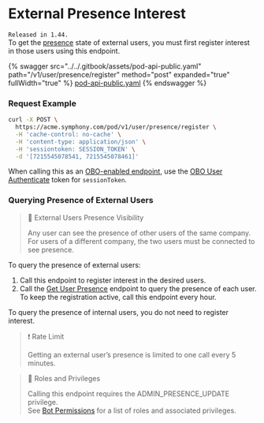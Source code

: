 # External Presence Interest

`Released in 1.44.`\
To get the [presence](user-presence-v3.md) state of external users, you must first register interest in those users using this endpoint.

{% swagger src="../../.gitbook/assets/pod-api-public.yaml" path="/v1/user/presence/register" method="post" expanded="true" fullWidth="true" %}
[pod-api-public.yaml](../../.gitbook/assets/pod-api-public.yaml)
{% endswagger %}

### Request Example

```bash
curl -X POST \
  https://acme.symphony.com/pod/v1/user/presence/register \
  -H 'cache-control: no-cache' \
  -H 'content-type: application/json' \
  -H 'sessiontoken: SESSION_TOKEN' \
  -d '[7215545078541, 7215545078461]'
```

When calling this as an [OBO-enabled endpoint](../apps-on-behalf-of-obo/), use the [OBO User Authenticate](../apps-on-behalf-of-obo/obo-rsa-user-authentication-by-user-id.md) token for `sessionToken`.

### Querying Presence of External Users

> 📘 External Users Presence Visibility
>
> Any user can see the presence of other users of the same company. For users of a different company, the two users must be connected to see presence.

To query the presence of external users:

1. Call this endpoint to register interest in the desired users.
2. Call the [Get User Presence](user-presence-v3.md) endpoint to query the presence of each user.\
   To keep the registration active, call this endpoint every hour.

To query the presence of internal users, you do not need to register interest.

> ❗️ Rate Limit
>
> Getting an external user’s presence is limited to one call every 5 minutes.

> 🚧 Roles and Privileges
>
> Calling this endpoint requires the ADMIN\_PRESENCE\_UPDATE privilege.\
> See [Bot Permissions](https://docs.developers.symphony.com/building-bots-on-symphony/configuration/bot-permissions) for a list of roles and associated privileges.
